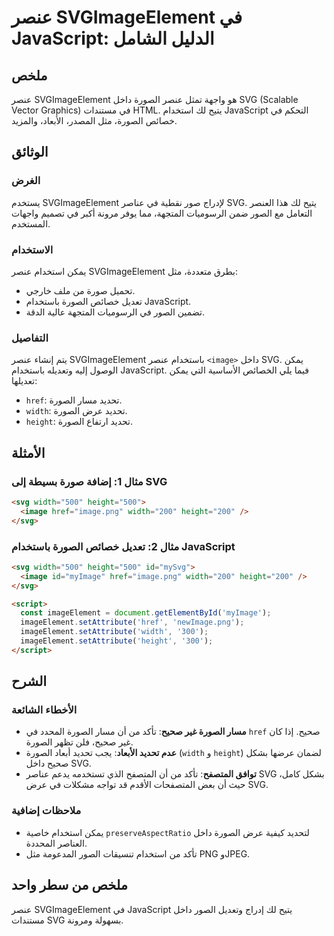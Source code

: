 <!--
Meta Description: # عنصر SVGImageElement في JavaScript: الدليل الشامل ## ملخص عنصر SVGImageElement هو واجهة تمثل عنصر الصورة داخل SVG (Scalable Vector Graphics) في مستن...
Meta Keywords: الصورة, svg, عنصر, width, height
-->

# عنصر SVGImageElement في JavaScript: الدليل الشامل

## ملخص
عنصر SVGImageElement هو واجهة تمثل عنصر الصورة داخل SVG (Scalable Vector Graphics) في مستندات HTML. يتيح لك استخدام JavaScript التحكم في خصائص الصورة، مثل المصدر، الأبعاد، والمزيد.

## الوثائق
### الغرض
يستخدم SVGImageElement لإدراج صور نقطية في عناصر SVG. يتيح لك هذا العنصر التعامل مع الصور ضمن الرسوميات المتجهة، مما يوفر مرونة أكبر في تصميم واجهات المستخدم.

### الاستخدام
يمكن استخدام عنصر SVGImageElement بطرق متعددة، مثل:

- تحميل صورة من ملف خارجي.
- تعديل خصائص الصورة باستخدام JavaScript.
- تضمين الصور في الرسوميات المتجهة عالية الدقة.

### التفاصيل
يتم إنشاء عنصر SVGImageElement باستخدام عنصر `<image>` داخل SVG. يمكن الوصول إليه وتعديله باستخدام JavaScript. فيما يلي الخصائص الأساسية التي يمكن تعديلها:

- `href`: تحديد مسار الصورة.
- `width`: تحديد عرض الصورة.
- `height`: تحديد ارتفاع الصورة.

## الأمثلة
### مثال 1: إضافة صورة بسيطة إلى SVG
```html
<svg width="500" height="500">
  <image href="image.png" width="200" height="200" />
</svg>
```

### مثال 2: تعديل خصائص الصورة باستخدام JavaScript
```html
<svg width="500" height="500" id="mySvg">
  <image id="myImage" href="image.png" width="200" height="200" />
</svg>

<script>
  const imageElement = document.getElementById('myImage');
  imageElement.setAttribute('href', 'newImage.png');
  imageElement.setAttribute('width', '300');
  imageElement.setAttribute('height', '300');
</script>
```

## الشرح
### الأخطاء الشائعة
- **مسار الصورة غير صحيح**: تأكد من أن مسار الصورة المحدد في `href` صحيح. إذا كان غير صحيح، فلن تظهر الصورة.
- **عدم تحديد الأبعاد**: يجب تحديد أبعاد الصورة (`width` و `height`) لضمان عرضها بشكل صحيح داخل SVG.
- **توافق المتصفح**: تأكد من أن المتصفح الذي تستخدمه يدعم عناصر SVG بشكل كامل، حيث أن بعض المتصفحات الأقدم قد تواجه مشكلات في عرض SVG.

### ملاحظات إضافية
- يمكن استخدام خاصية `preserveAspectRatio` لتحديد كيفية عرض الصورة داخل العناصر المحددة.
- تأكد من استخدام تنسيقات الصور المدعومة مثل PNG وJPEG.

## ملخص من سطر واحد
عنصر SVGImageElement في JavaScript يتيح لك إدراج وتعديل الصور داخل مستندات SVG بسهولة ومرونة.